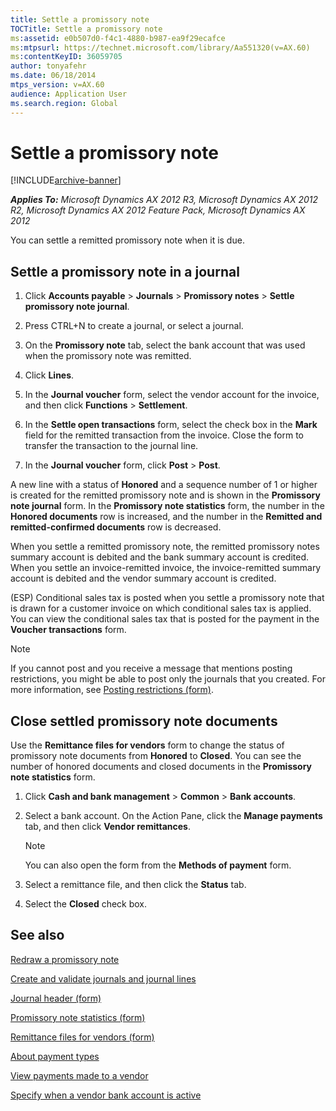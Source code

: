 ```yaml
---
title: Settle a promissory note
TOCTitle: Settle a promissory note
ms:assetid: e0b507d0-f4c1-4880-b987-ea9f29ecafce
ms:mtpsurl: https://technet.microsoft.com/library/Aa551320(v=AX.60)
ms:contentKeyID: 36059705
author: tonyafehr
ms.date: 06/18/2014
mtps_version: v=AX.60
audience: Application User
ms.search.region: Global
---
```


# Settle a promissory note 


[!INCLUDE[archive-banner](includes/archive-banner.md)]


_**Applies To:** Microsoft Dynamics AX 2012 R3, Microsoft Dynamics AX 2012 R2, Microsoft Dynamics AX 2012 Feature Pack, Microsoft Dynamics AX 2012_

You can settle a remitted promissory note when it is due.

## Settle a promissory note in a journal

1.  Click **Accounts payable** \> **Journals** \> **Promissory notes** \> **Settle promissory note journal**.

2.  Press CTRL+N to create a journal, or select a journal.

3.  On the **Promissory note** tab, select the bank account that was used when the promissory note was remitted.

4.  Click **Lines**.

5.  In the **Journal voucher** form, select the vendor account for the invoice, and then click **Functions** \> **Settlement**.

6.  In the **Settle open transactions** form, select the check box in the **Mark** field for the remitted transaction from the invoice. Close the form to transfer the transaction to the journal line.

7.  In the **Journal voucher** form, click **Post** \> **Post**.

A new line with a status of **Honored** and a sequence number of 1 or higher is created for the remitted promissory note and is shown in the **Promissory note journal** form. In the **Promissory note statistics** form, the number in the **Honored documents** row is increased, and the number in the **Remitted and remitted-confirmed documents** row is decreased.

When you settle a remitted promissory note, the remitted promissory notes summary account is debited and the bank summary account is credited. When you settle an invoice-remitted invoice, the invoice-remitted summary account is debited and the vendor summary account is credited.

(ESP) Conditional sales tax is posted when you settle a promissory note that is drawn for a customer invoice on which conditional sales tax is applied. You can view the conditional sales tax that is posted for the payment in the **Voucher transactions** form.


> [!NOTE]
> <P>If you cannot post and you receive a message that mentions posting restrictions, you might be able to post only the journals that you created. For more information, see <A href="https://technet.microsoft.com/library/hh227598(v=ax.60)">Posting restrictions (form)</A>.</P>



## Close settled promissory note documents

Use the **Remittance files for vendors** form to change the status of promissory note documents from **Honored** to **Closed**. You can see the number of honored documents and closed documents in the **Promissory note statistics** form.

1.  Click **Cash and bank management** \> **Common** \> **Bank accounts**.

2.  Select a bank account. On the Action Pane, click the **Manage payments** tab, and then click **Vendor remittances**.
    

    > [!NOTE]
    > <P>You can also open the form from the <STRONG>Methods of payment</STRONG> form.</P>



3.  Select a remittance file, and then click the **Status** tab.

4.  Select the **Closed** check box.

## See also

[Redraw a promissory note](redraw-a-promissory-note.md)

[Create and validate journals and journal lines](create-and-validate-journals-and-journal-lines.md)

[Journal header (form)](https://technet.microsoft.com/library/aa557917\(v=ax.60\))

[Promissory note statistics (form)](https://technet.microsoft.com/library/aa550186\(v=ax.60\))

[Remittance files for vendors (form)](https://technet.microsoft.com/library/aa585800\(v=ax.60\))

[About payment types](about-payment-types.md)

[View payments made to a vendor](view-payments-made-to-a-vendor.md)

[Specify when a vendor bank account is active](specify-when-a-vendor-bank-account-is-active.md)

  


